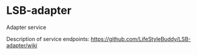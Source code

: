 # LSB-adapter

Adapter service

Description of service endpoints:
https://github.com/LifeStyleBuddy/LSB-adapter/wiki
